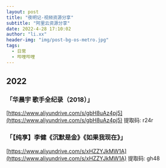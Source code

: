 ```yaml
---
layout: post
title: "夜明记-视频资源分享"
subtitle: "阿里云资源分享"
date: 2022-4-28 17:10:02
author: "li.xx"
header-img: "img/post-bg-os-metro.jpg"
tags: 
  - 日常
  - 哔哩哔哩 
---
```


## 2022

### 「华晨宇 歌手全纪录（2018）」

[https://www.aliyundrive.com/s/gbH8uAz4pj5](https://www.aliyundrive.com/s/gbH8uAz4pj5) 提取码: r24r 

### 「【纯享】李健《沉默是金》《如果我现在》」

[https://www.aliyundrive.com/s/xHZZYJkMW1A](https://www.aliyundrive.com/s/xHZZYJkMW1A) 提取码: gh48

